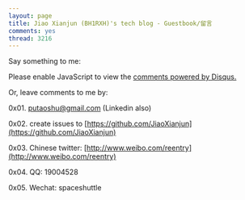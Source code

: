 ```yaml
---
layout: page
title: Jiao Xianjun (BH1RXH)'s tech blog - Guestbook/留言
comments: yes
thread: 3216
---
```


Say something to me:

<div id="disqus_thread"></div>
<script type="text/javascript">
    /* * * CONFIGURATION VARIABLES: EDIT BEFORE PASTING INTO YOUR WEBPAGE * * */
    var disqus_shortname = 'jiaoxianjun'; // required: replace example with your forum shortname

    /* * * DON'T EDIT BELOW THIS LINE * * */
    (function() {
        var dsq = document.createElement('script'); dsq.type = 'text/javascript'; dsq.async = true;
        dsq.src = '//' + disqus_shortname + '.disqus.com/embed.js';
        (document.getElementsByTagName('head')[0] || document.getElementsByTagName('body')[0]).appendChild(dsq);
    })();
</script>
<noscript>Please enable JavaScript to view the <a href="http://disqus.com/?ref_noscript">comments powered by Disqus.</a></noscript>
    
Or, leave comments to me by:

0x01. [putaoshu@gmail.com](mailto:putaoshu@gmail.com) (Linkedin also)

0x02. create issues to [https://github.com/JiaoXianjun](https://github.com/JiaoXianjun)

0x03. Chinese twitter: [http://www.weibo.com/reentry](http://www.weibo.com/reentry)

0x04. QQ: 19004528

0x05. Wechat: spaceshuttle

<script>
  (function(i,s,o,g,r,a,m){i['GoogleAnalyticsObject']=r;i[r]=i[r]||function(){
  (i[r].q=i[r].q||[]).push(arguments)},i[r].l=1*new Date();a=s.createElement(o),
  m=s.getElementsByTagName(o)[0];a.async=1;a.src=g;m.parentNode.insertBefore(a,m)
  })(window,document,'script','//www.google-analytics.com/analytics.js','ga');

  ga('create', 'UA-56112029-1', 'auto');
  ga('send', 'pageview');

</script>
